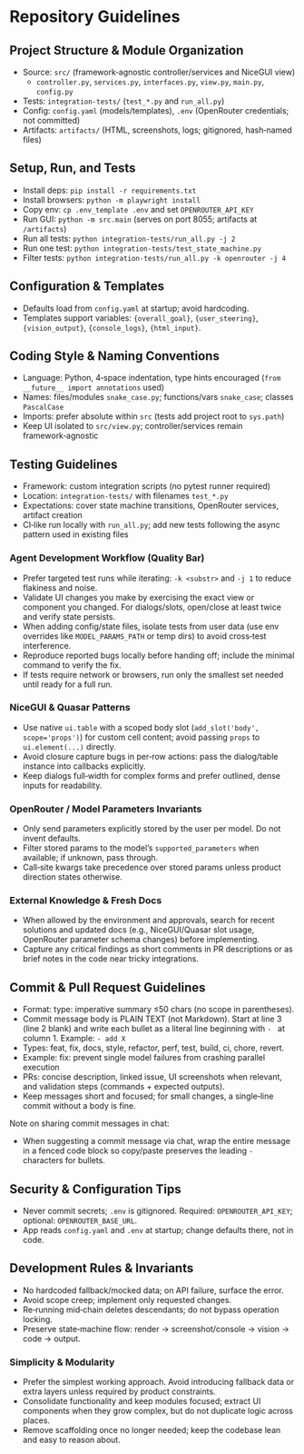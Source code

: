 # Repository Guidelines

## Project Structure & Module Organization
- Source: `src/` (framework‑agnostic controller/services and NiceGUI view)
  - `controller.py`, `services.py`, `interfaces.py`, `view.py`, `main.py`, `config.py`
- Tests: `integration-tests/` (`test_*.py` and `run_all.py`)
- Config: `config.yaml` (models/templates), `.env` (OpenRouter credentials; not committed)
- Artifacts: `artifacts/` (HTML, screenshots, logs; gitignored, hash‑named files)

## Setup, Run, and Tests
- Install deps: `pip install -r requirements.txt`
- Install browsers: `python -m playwright install`
- Copy env: `cp .env_template .env` and set `OPENROUTER_API_KEY`
- Run GUI: `python -m src.main` (serves on port 8055; artifacts at `/artifacts`)
- Run all tests: `python integration-tests/run_all.py -j 2`
- Run one test: `python integration-tests/test_state_machine.py`
- Filter tests: `python integration-tests/run_all.py -k openrouter -j 4`

## Configuration & Templates
- Defaults load from `config.yaml` at startup; avoid hardcoding.
- Templates support variables: `{overall_goal}`, `{user_steering}`, `{vision_output}`, `{console_logs}`, `{html_input}`.

## Coding Style & Naming Conventions
- Language: Python, 4‑space indentation, type hints encouraged (`from __future__ import annotations` used)
- Names: files/modules `snake_case.py`; functions/vars `snake_case`; classes `PascalCase`
- Imports: prefer absolute within `src` (tests add project root to `sys.path`)
- Keep UI isolated to `src/view.py`; controller/services remain framework‑agnostic

## Testing Guidelines
- Framework: custom integration scripts (no pytest runner required)
- Location: `integration-tests/` with filenames `test_*.py`
- Expectations: cover state machine transitions, OpenRouter services, artifact creation
- CI‑like run locally with `run_all.py`; add new tests following the async pattern used in existing files

### Agent Development Workflow (Quality Bar)
- Prefer targeted test runs while iterating: `-k <substr>` and `-j 1` to reduce flakiness and noise.
- Validate UI changes you make by exercising the exact view or component you changed. For dialogs/slots, open/close at least twice and verify state persists.
- When adding config/state files, isolate tests from user data (use env overrides like `MODEL_PARAMS_PATH` or temp dirs) to avoid cross‑test interference.
- Reproduce reported bugs locally before handing off; include the minimal command to verify the fix.
- If tests require network or browsers, run only the smallest set needed until ready for a full run.

### NiceGUI & Quasar Patterns
- Use native `ui.table` with a scoped body slot (`add_slot('body', scope='props')`) for custom cell content; avoid passing `props` to `ui.element(...)` directly.
- Avoid closure capture bugs in per‑row actions: pass the dialog/table instance into callbacks explicitly.
- Keep dialogs full‑width for complex forms and prefer outlined, dense inputs for readability.

### OpenRouter / Model Parameters Invariants
- Only send parameters explicitly stored by the user per model. Do not invent defaults.
- Filter stored params to the model’s `supported_parameters` when available; if unknown, pass through.
- Call‑site kwargs take precedence over stored params unless product direction states otherwise.

### External Knowledge & Fresh Docs
- When allowed by the environment and approvals, search for recent solutions and updated docs (e.g., NiceGUI/Quasar slot usage, OpenRouter parameter schema changes) before implementing.
- Capture any critical findings as short comments in PR descriptions or as brief notes in the code near tricky integrations.

## Commit & Pull Request Guidelines
- Format: type: imperative summary ≤50 chars (no scope in parentheses).
- Commit message body is PLAIN TEXT (not Markdown). Start at line 3 (line 2 blank) and write each bullet as a literal line beginning with `- ` at column 1. Example: `- add X`
- Types: feat, fix, docs, style, refactor, perf, test, build, ci, chore, revert.
- Example: fix: prevent single model failures from crashing parallel execution
- PRs: concise description, linked issue, UI screenshots when relevant, and validation steps (commands + expected outputs).
- Keep messages short and focused; for small changes, a single‑line commit without a body is fine.

Note on sharing commit messages in chat:
- When suggesting a commit message via chat, wrap the entire message in a fenced code block so copy/paste preserves the leading `- ` characters for bullets.

## Security & Configuration Tips
- Never commit secrets; `.env` is gitignored. Required: `OPENROUTER_API_KEY`; optional: `OPENROUTER_BASE_URL`.
- App reads `config.yaml` and `.env` at startup; change defaults there, not in code.

## Development Rules & Invariants
- No hardcoded fallback/mocked data; on API failure, surface the error.
- Avoid scope creep; implement only requested changes.
- Re‑running mid‑chain deletes descendants; do not bypass operation locking.
- Preserve state‑machine flow: render → screenshot/console → vision → code → output.

### Simplicity & Modularity
- Prefer the simplest working approach. Avoid introducing fallback data or extra layers unless required by product constraints.
- Consolidate functionality and keep modules focused; extract UI components when they grow complex, but do not duplicate logic across places.
- Remove scaffolding once no longer needed; keep the codebase lean and easy to reason about.
